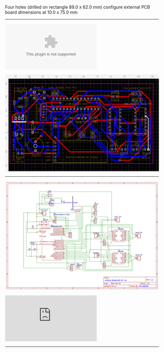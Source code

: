 
Four holes (drilled on rectangle 89.0 x 62.0 mm) configure external PCB board dimensions at 10.0 x 75.0 mm

____
![Download GERBER for the hereinafter PCB](https://github.com/ROBOTICronics/PCB/blob/main/L293D-Based%20Circuit%20for%20RC%20RoboCar/L293DbasedRC_ArduVehicle%20MyselfBIS_2_2022-03-27GERBER.zip?raw=true)

![L293D based RC ArduVehicle PCB](2022-03-27_130658.png)
___
![L293D based RC ArduVehicle Electrical Schematic](L293D-Based%20Circuit%20for%20RC%20RoboCar/L293Dbased%20Circuit%20for%20RC%20Vehicle%20MyselfBIS_2022-03-31.png)


![Download Electrical Schematic for the abovementioned PCB](https://github.com/ROBOTICronics/PCB/blob/main/L293DbasedRC_ArduVehicleMyselfBIS_2022-03-31.pdf?raw=true)
____
